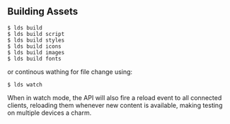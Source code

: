 ## Building Assets

```
$ lds build
$ lds build script
$ lds build styles
$ lds build icons
$ lds build images
$ lds build fonts
```
or continous wathing for file change using:
```
$ lds watch
```
When in watch mode, the API will also fire a reload event to all connected clients, reloading them whenever new content is available, making testing on multiple devices a charm.
